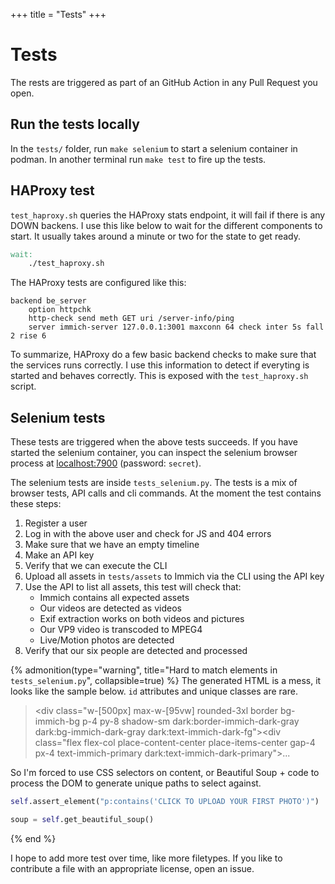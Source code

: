+++
title = "Tests"
+++

# Tests

The rests are triggered as part of an GitHub Action in any Pull Request you open.

## Run the tests locally

In the `tests/` folder, run `make selenium` to start a selenium container in podman. In another terminal run `make test` to fire up the tests.

## HAProxy test

`test_haproxy.sh` queries the HAProxy stats endpoint, it will fail if there is any DOWN backens. I use this like below to wait for the different components to start. It usually takes around a minute or two for the state to get ready.

```makefile
wait:
	./test_haproxy.sh
```

The HAProxy tests are configured like this:

```
backend be_server
    option httpchk
    http-check send meth GET uri /server-info/ping
    server immich-server 127.0.0.1:3001 maxconn 64 check inter 5s fall 2 rise 6
```

To summarize, HAProxy do a few basic backend checks to make sure that the services runs correctly. I use this information to detect if everyting is started and behaves correctly. This is exposed with the `test_haproxy.sh` script.

## Selenium tests

These tests are triggered when the above tests succeeds. If you have started the selenium container, you can inspect the selenium browser process at [localhost:7900](http://localhost:7900) (password: `secret`).

The selenium tests are inside `tests_selenium.py`. The tests is a mix of browser tests, API calls and cli commands. At the moment the test contains these steps:

1. Register a user
2. Log in with the above user and check for JS and 404 errors
3. Make sure that we have an empty timeline
4. Make an API key
5. Verify that we can execute the CLI
6. Upload all assets in `tests/assets` to Immich via the CLI using the API key
7. Use the API to list all assets, this test will check that:
    * Immich contains all expected assets
    * Our videos are detected as videos
    * Exif extraction works on both videos and pictures
    * Our VP9 video is transcoded to MPEG4
    * Live/Motion photos are detected
8. Verify that our six people are detected and processed

{% admonition(type="warning", title="Hard to match elements in `tests_selenium.py`", collapsible=true) %}
The generated HTML is a mess, it looks like the sample below. `id` attributes and unique classes are rare.

> &lt;div class="w-[500px] max-w-[95vw] rounded-3xl border bg-immich-bg p-4 py-8 shadow-sm dark:border-immich-dark-gray dark:bg-immich-dark-gray dark:text-immich-dark-fg"&gt;&lt;div class="flex flex-col place-content-center place-items-center gap-4 px-4 text-immich-primary dark:text-immich-dark-primary"&gt;...

So I'm forced to use CSS selectors on content, or Beautiful Soup + code to process the DOM to generate unique paths to select against.

```python
self.assert_element("p:contains('CLICK TO UPLOAD YOUR FIRST PHOTO')")
```

```python
soup = self.get_beautiful_soup()
```
{% end %}

I hope to add more test over time, like more filetypes. If you like to contribute a file with an appropriate license, open an issue.
